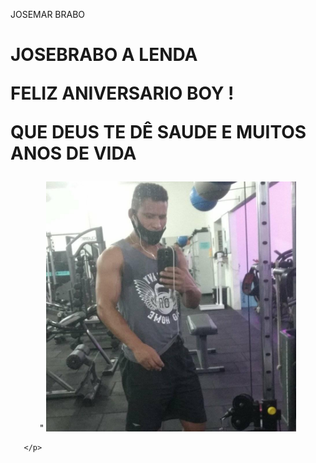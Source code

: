 <!DOCTYPE html>
<html lang="pt-br">
<html lang="en">
<head>

<meta charset="utf-8">
<meta name="viewport" content="width=device-width, initial-scale=1">


JOSEMAR BRABO



</head>





<body>
<h1> JOSEBRABO A LENDA 


FELIZ ANIVERSARIO BOY !
    
QUE DEUS TE DÊ SAUDE E MUITOS ANOS DE VIDA 
    </h1>

<p align="center">"
    
  <img width="400" heigth="300" src="josemar.jpg">
  
       </p>
       
</body> 
